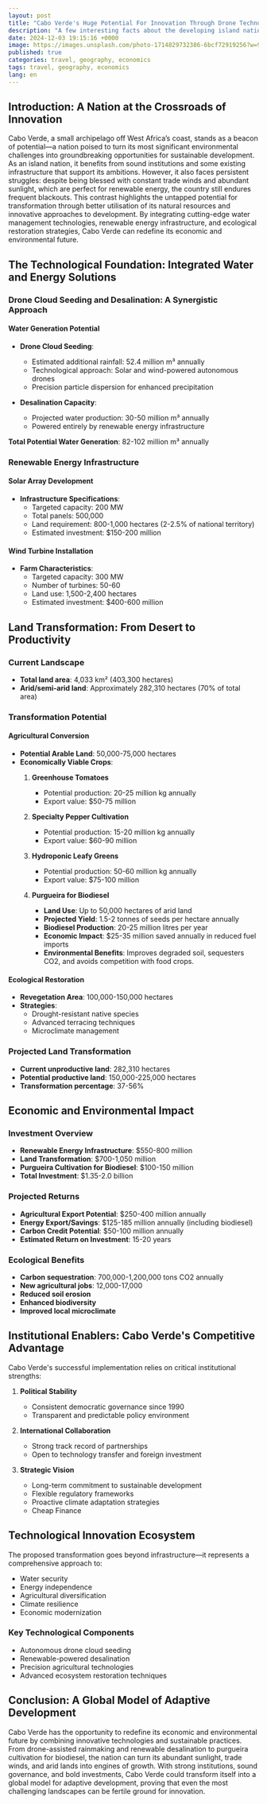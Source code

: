 ```yaml
---
layout: post
title: "Cabo Verde's Huge Potential For Innovation Through Drone Technology and Renewable Energy"
description: "A few interesting facts about the developing island nation and how it can turn the desert green"
date: 2024-12-03 19:15:16 +0000
image: https://images.unsplash.com/photo-1714829732386-6bcf72919256?w=900&auto=format&fit=crop&q=60&ixlib=rb-4.0.3&ixid=M3wxMjA3fDB8MHxzZWFyY2h8Mnx8Y2FibyUyMHZlcmRlfGVufDB8fDB8fHwy
published: true
categories: travel, geography, economics
tags: travel, geography, economics
lang: en
---
```



## Introduction: A Nation at the Crossroads of Innovation

Cabo Verde, a small archipelago off West Africa’s coast, stands as a beacon of potential—a nation poised to turn its most significant environmental challenges into groundbreaking opportunities for sustainable development. As an island nation, it benefits from sound institutions and some existing infrastructure that support its ambitions. However, it also faces persistent struggles: despite being blessed with constant trade winds and abundant sunlight, which are perfect for renewable energy, the country still endures frequent blackouts. This contrast highlights the untapped potential for transformation through better utilisation of its natural resources and innovative approaches to development. By integrating cutting-edge water management technologies, renewable energy infrastructure, and ecological restoration strategies, Cabo Verde can redefine its economic and environmental future.

## The Technological Foundation: Integrated Water and Energy Solutions

### Drone Cloud Seeding and Desalination: A Synergistic Approach

#### Water Generation Potential
- **Drone Cloud Seeding**:
  - Estimated additional rainfall: 52.4 million m³ annually
  - Technological approach: Solar and wind-powered autonomous drones
  - Precision particle dispersion for enhanced precipitation

- **Desalination Capacity**:
  - Projected water production: 30-50 million m³ annually
  - Powered entirely by renewable energy infrastructure

**Total Potential Water Generation**: 82-102 million m³ annually

### Renewable Energy Infrastructure

#### Solar Array Development
- **Infrastructure Specifications**:
  - Targeted capacity: 200 MW
  - Total panels: 500,000
  - Land requirement: 800-1,000 hectares (2-2.5% of national territory)
  - Estimated investment: $150-200 million

#### Wind Turbine Installation
- **Farm Characteristics**:
  - Targeted capacity: 300 MW
  - Number of turbines: 50-60
  - Land use: 1,500-2,400 hectares
  - Estimated investment: $400-600 million

## Land Transformation: From Desert to Productivity

### Current Landscape
- **Total land area**: 4,033 km² (403,300 hectares)
- **Arid/semi-arid land**: Approximately 282,310 hectares (70% of total area)

### Transformation Potential

#### Agricultural Conversion
- **Potential Arable Land**: 50,000-75,000 hectares
- **Economically Viable Crops**:
  1. **Greenhouse Tomatoes**
     - Potential production: 20-25 million kg annually
     - Export value: $50-75 million

  2. **Specialty Pepper Cultivation**
     - Potential production: 15-20 million kg annually
     - Export value: $60-90 million

  3. **Hydroponic Leafy Greens**
     - Potential production: 50-60 million kg annually
     - Export value: $75-100 million

  4. **Purgueira for Biodiesel**
     - **Land Use**: Up to 50,000 hectares of arid land
     - **Projected Yield**: 1.5-2 tonnes of seeds per hectare annually
     - **Biodiesel Production**: 20-25 million litres per year
     - **Economic Impact**: $25-35 million saved annually in reduced fuel imports
     - **Environmental Benefits**: Improves degraded soil, sequesters CO2, and avoids competition with food crops.

#### Ecological Restoration
- **Revegetation Area**: 100,000-150,000 hectares
- **Strategies**:
  - Drought-resistant native species
  - Advanced terracing techniques
  - Microclimate management

### Projected Land Transformation
- **Current unproductive land**: 282,310 hectares
- **Potential productive land**: 150,000-225,000 hectares
- **Transformation percentage**: 37-56%

## Economic and Environmental Impact

### Investment Overview
- **Renewable Energy Infrastructure**: $550-800 million
- **Land Transformation**: $700-1,050 million
- **Purgueira Cultivation for Biodiesel**: $100-150 million
- **Total Investment**: $1.35-2.0 billion

### Projected Returns
- **Agricultural Export Potential**: $250-400 million annually
- **Energy Export/Savings**: $125-185 million annually (including biodiesel)
- **Carbon Credit Potential**: $50-100 million annually
- **Estimated Return on Investment**: 15-20 years

### Ecological Benefits
- **Carbon sequestration**: 700,000-1,200,000 tons CO2 annually
- **New agricultural jobs**: 12,000-17,000
- **Reduced soil erosion**
- **Enhanced biodiversity**
- **Improved local microclimate**

## Institutional Enablers: Cabo Verde's Competitive Advantage

Cabo Verde's successful implementation relies on critical institutional strengths:

1. **Political Stability**
   - Consistent democratic governance since 1990
   - Transparent and predictable policy environment

2. **International Collaboration**
   - Strong track record of partnerships
   - Open to technology transfer and foreign investment

3. **Strategic Vision**
   - Long-term commitment to sustainable development
   - Flexible regulatory frameworks
   - Proactive climate adaptation strategies
   - Cheap Finance

## Technological Innovation Ecosystem

The proposed transformation goes beyond infrastructure—it represents a comprehensive approach to:
- Water security
- Energy independence
- Agricultural diversification
- Climate resilience
- Economic modernization

### Key Technological Components
- Autonomous drone cloud seeding
- Renewable-powered desalination
- Precision agricultural technologies
- Advanced ecosystem restoration techniques

## Conclusion: A Global Model of Adaptive Development

Cabo Verde has the opportunity to redefine its economic and environmental future by combining innovative technologies and sustainable practices. From drone-assisted rainmaking and renewable desalination to purgueira cultivation for biodiesel, the nation can turn its abundant sunlight, trade winds, and arid lands into engines of growth. With strong institutions, sound governance, and bold investments, Cabo Verde could transform itself into a global model for adaptive development, proving that even the most challenging landscapes can be fertile ground for innovation.